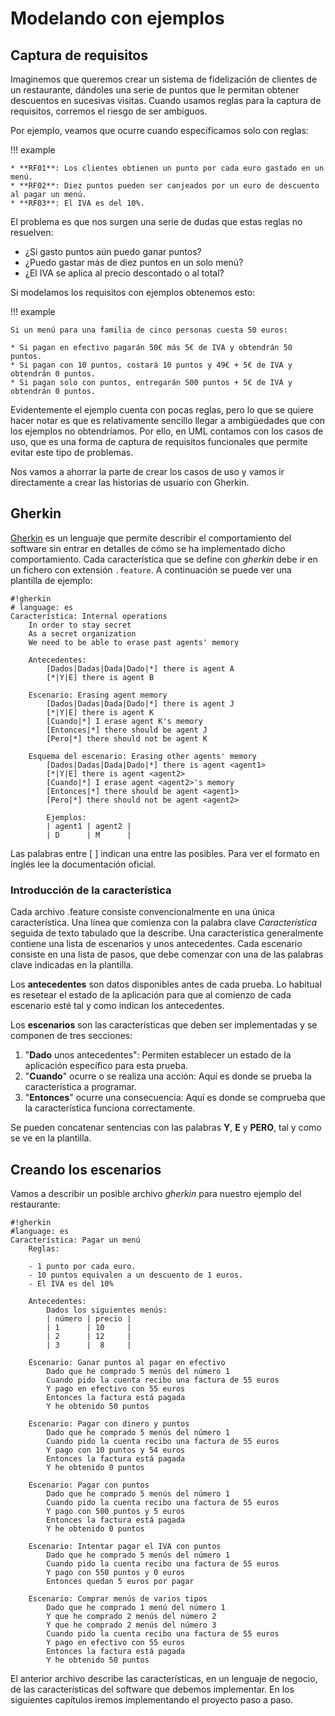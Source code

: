 # Modelando con ejemplos

## Captura de requisitos

Imaginemos que queremos crear un sistema de fidelización de clientes de un restaurante, dándoles una serie de puntos que le permitan obtener descuentos en sucesivas visitas. Cuando usamos reglas para la captura de requisitos, corremos el riesgo de ser ambiguos.

Por ejemplo, veamos que ocurre cuando especificamos solo con reglas:

!!! example

    * **RF01**: Los clientes obtienen un punto por cada euro gastado en un menú.
    * **RF02**: Diez puntos pueden ser canjeados por un euro de descuento al pagar un menú.
    * **RF03**: El IVA es del 10%.

El problema es que nos surgen una serie de dudas que estas reglas no resuelven:

* ¿Si gasto puntos aún puedo ganar puntos?
* ¿Puedo gastar más de diez puntos en un solo menú?
* ¿El IVA se aplica al precio descontado o al total?

Si modelamos los requisitos con ejemplos obtenemos esto:

!!! example

    Si un menú para una familia de cinco personas cuesta 50 euros:

    * Si pagan en efectivo pagarán 50€ más 5€ de IVA y obtendrán 50 puntos.
    * Si pagan con 10 puntos, costará 10 puntos y 49€ + 5€ de IVA y obtendrán 0 puntos.
    * Si pagan solo con puntos, entregarán 500 puntos + 5€ de IVA y obtendrán 0 puntos.

Evidentemente el ejemplo cuenta con pocas reglas, pero lo que se quiere hacer notar es que es relativamente sencillo llegar a ambigüedades que con los ejemplos no obtendríamos. Por ello, en UML contamos con los casos de uso, que es una forma de captura de requisitos funcionales que permite evitar este tipo de problemas.

Nos vamos a ahorrar la parte de crear los casos de uso y vamos ir directamente a crear las historias de usuario con Gherkin.

## Gherkin

[Gherkin](https://github.com/cucumber/cucumber/wiki/Gherkin) es un lenguaje que permite describir el comportamiento del software sin entrar en detalles de cómo se ha implementado dicho comportamiento. Cada característica que se define con _gherkin_ debe ir en un fichero con extensión `.feature`. A continuación se puede ver una plantilla de ejemplo:

    #!gherkin
    # language: es
    Característica: Internal operations
        In order to stay secret
        As a secret organization
        We need to be able to erase past agents' memory

        Antecedentes:
            [Dados|Dadas|Dada|Dado|*] there is agent A
            [*|Y|E] there is agent B

        Escenario: Erasing agent memory
            [Dados|Dadas|Dada|Dado|*] there is agent J
            [*|Y|E] there is agent K
            [Cuando|*] I erase agent K's memory
            [Entonces|*] there should be agent J
            [Pero|*] there should not be agent K

        Esquema del escenario: Erasing other agents' memory
            [Dados|Dadas|Dada|Dado|*] there is agent <agent1>
            [*|Y|E] there is agent <agent2>
            [Cuando|*] I erase agent <agent2>'s memory
            [Entonces|*] there should be agent <agent1>
            [Pero|*] there should not be agent <agent2>

            Ejemplos:
            | agent1 | agent2 |
            | D      | M      |

Las palabras entre \[ \] indican una entre las posibles. Para ver el formato en inglés lee la documentación oficial.

### Introducción de la característica

Cada archivo .feature consiste convencionalmente en una única característica. Una línea que comienza con la palabra clave _Característica_ seguida de texto tabulado que la describe. Una característica generalmente contiene una lista de escenarios y unos antecedentes. Cada escenario consiste en una lista de pasos, que debe comenzar con una de las palabras clave indicadas en la plantilla.

Los **antecedentes** son datos disponibles antes de cada prueba. Lo habitual es resetear el estado de la aplicación para que al comienzo de cada escenario esté tal y como indican los antecedentes.

Los **escenarios** son las características que deben ser implementadas y se componen de tres secciones:

1. "**Dado** unos antecedentes": Permiten establecer un estado de la aplicación específico para esta prueba.
1. "**Cuando**" ocurre o se realiza una acción: Aquí es donde se prueba la característica a programar.
1. "**Entonces**" ocurre una consecuencia: Aquí es donde se comprueba que la característica funciona correctamente.

Se pueden concatenar sentencias con las palabras **Y**, **E** y **PERO**, tal y como se ve en la plantilla.

## Creando los escenarios

Vamos a describir un posible archivo _gherkin_ para nuestro ejemplo del restaurante:

    #!gherkin
    #language: es
    Característica: Pagar un menú
        Reglas:

        - 1 punto por cada euro.
        - 10 puntos equivalen a un descuento de 1 euros.
        - El IVA es del 10%

        Antecedentes:
            Dados los siguientes menús:
            | número | precio |
            | 1      | 10     |
            | 2      | 12     |
            | 3      |  8     |

        Escenario: Ganar puntos al pagar en efectivo
            Dado que he comprado 5 menús del número 1
            Cuando pido la cuenta recibo una factura de 55 euros
            Y pago en efectivo con 55 euros
            Entonces la factura está pagada
            Y he obtenido 50 puntos

        Escenario: Pagar con dinero y puntos
            Dado que he comprado 5 menús del número 1
            Cuando pido la cuenta recibo una factura de 55 euros
            Y pago con 10 puntos y 54 euros
            Entonces la factura está pagada
            Y he obtenido 0 puntos

        Escenario: Pagar con puntos
            Dado que he comprado 5 menús del número 1
            Cuando pido la cuenta recibo una factura de 55 euros
            Y pago con 500 puntos y 5 euros
            Entonces la factura está pagada
            Y he obtenido 0 puntos

        Escenario: Intentar pagar el IVA con puntos
            Dado que he comprado 5 menús del número 1
            Cuando pido la cuenta recibo una factura de 55 euros
            Y pago con 550 puntos y 0 euros
            Entonces quedan 5 euros por pagar

        Escenario: Comprar menús de varios tipos
            Dado que he comprado 1 menú del número 1
            Y que he comprado 2 menús del número 2
            Y que he comprado 2 menús del número 3
            Cuando pido la cuenta recibo una factura de 55 euros
            Y pago en efectivo con 55 euros
            Entonces la factura está pagada
            Y he obtenido 50 puntos

El anterior archivo describe las características, en un lenguaje de negocio, de las características del software que debemos implementar. En los siguientes capítulos iremos implementando el proyecto paso a paso.

